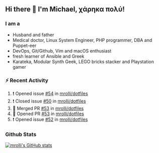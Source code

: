 ## Hi there 👋 I'm Michael, χάρηκα πολύ!

<!--
**mrolli/mrolli** is a ✨ _special_ ✨ repository because its `README.md` (this file) appears on your GitHub profile.

Here are some ideas to get you started:

- 🔭 I’m currently working on ...
- 🌱 I’m currently learning ...
- 👯 I’m looking to collaborate on ...
- 🤔 I’m looking for help with ...
- 💬 Ask me about ...
- 📫 How to reach me: ...
- 😄 Pronouns: ...
- ⚡ Fun fact: ...
-->

### I am a
- Husband and father
- Medical doctor, Linux System Engineer, PHP programmer, DBA and Puppet-eer
- DevOps, Git/Github, Vim and macOS enthusiast
- fresh learner of Ansible and Greek
- Karateka, Modular Synth Geek, LEGO bricks stacker and Playstation gamer 

### :zap: Recent Activity

<!--START_SECTION:activity-->
1. ❗️ Opened issue [#54](https://github.com/mrolli/dotfiles/issues/54) in [mrolli/dotfiles](https://github.com/mrolli/dotfiles)
2. ❗️ Closed issue [#50](https://github.com/mrolli/dotfiles/issues/50) in [mrolli/dotfiles](https://github.com/mrolli/dotfiles)
3. 🎉 Merged PR [#53](https://github.com/mrolli/dotfiles/pull/53) in [mrolli/dotfiles](https://github.com/mrolli/dotfiles)
4. 💪 Opened PR [#53](https://github.com/mrolli/dotfiles/pull/53) in [mrolli/dotfiles](https://github.com/mrolli/dotfiles)
5. ❗️ Opened issue [#52](https://github.com/mrolli/dotfiles/issues/52) in [mrolli/dotfiles](https://github.com/mrolli/dotfiles)
<!--END_SECTION:activity-->

### Github Stats
[![mrolli's GitHub stats](https://github-readme-stats.vercel.app/api?username=mrolli&count_private=true&show_icons=true&theme=transparent)](https://github.com/anuraghazra/github-readme-stats)  
<!-- [![mrolli's Top Langs](https://github-readme-stats.vercel.app/api/top-langs/?username=mrolli&count_private=true&theme=onedark&hide=c%2B%2B,c,html,cmake,makefile&layout=compact)](https://github.com/anuraghazra/github-readme-stats) -->
